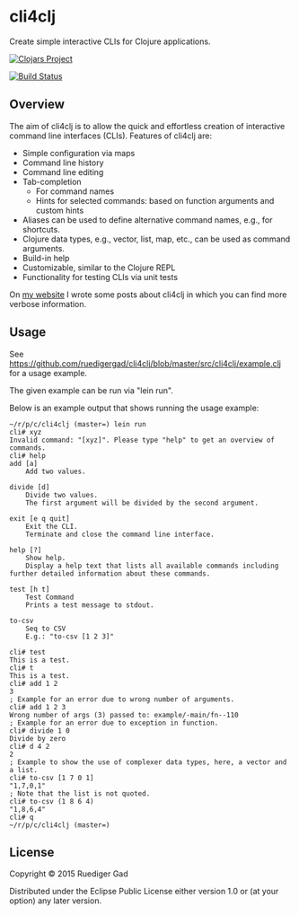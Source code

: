 # cli4clj

Create simple interactive CLIs for Clojure applications.

[![Clojars Project](http://clojars.org/cli4clj/latest-version.svg)](http://clojars.org/cli4clj)

[![Build Status](https://travis-ci.org/ruedigergad/cli4clj.svg?branch=master)](https://travis-ci.org/ruedigergad/cli4clj)


## Overview

The aim of cli4clj is to allow the quick and effortless creation of interactive command line interfaces (CLIs).
Features of cli4clj are:

* Simple configuration via maps
* Command line history
* Command line editing
* Tab-completion
  * For command names
  * Hints for selected commands: based on function arguments and custom hints
* Aliases can be used to define alternative command names, e.g., for shortcuts.
* Clojure data types, e.g., vector, list, map, etc., can be used as command arguments.
* Build-in help
* Customizable, similar to the Clojure REPL
* Functionality for testing CLIs via unit tests

On [my website](http://ruedigergad.com/tag/cli4clj) I wrote some posts about cli4clj in which you can find more verbose information.



## Usage

See https://github.com/ruedigergad/cli4clj/blob/master/src/cli4clj/example.clj for a usage example.

The given example can be run via "lein run".

Below is an example output that shows running the usage example:

    ~/r/p/c/cli4clj (master=) lein run
    cli# xyz
    Invalid command: "[xyz]". Please type "help" to get an overview of commands.
    cli# help
    add [a]
        Add two values.

    divide [d]
        Divide two values.
        The first argument will be divided by the second argument.

    exit [e q quit]
        Exit the CLI.
        Terminate and close the command line interface.

    help [?]
        Show help.
        Display a help text that lists all available commands including further detailed information about these commands.

    test [h t]
        Test Command
        Prints a test message to stdout.

    to-csv
        Seq to CSV
        E.g.: "to-csv [1 2 3]"

    cli# test
    This is a test.
    cli# t
    This is a test.
    cli# add 1 2
    3
    ; Example for an error due to wrong number of arguments.
    cli# add 1 2 3
    Wrong number of args (3) passed to: example/-main/fn--110
    ; Example for an error due to exception in function.
    cli# divide 1 0
    Divide by zero
    cli# d 4 2
    2
    ; Example to show the use of complexer data types, here, a vector and a list.
    cli# to-csv [1 7 0 1]
    "1,7,0,1"
    ; Note that the list is not quoted.
    cli# to-csv (1 8 6 4)
    "1,8,6,4"
    cli# q
    ~/r/p/c/cli4clj (master=)

## License

Copyright © 2015 Ruediger Gad

Distributed under the Eclipse Public License either version 1.0 or (at your option) any later version.

